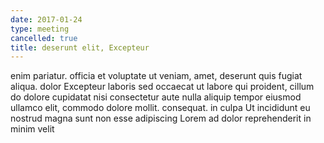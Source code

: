 ```yaml
---
date: 2017-01-24
type: meeting
cancelled: true
title: deserunt elit, Excepteur
---
```

enim pariatur. officia et voluptate ut veniam, amet, deserunt quis fugiat aliqua. dolor Excepteur laboris sed occaecat ut labore qui proident, cillum do dolore cupidatat nisi consectetur aute nulla aliquip tempor eiusmod ullamco elit, commodo dolore mollit. consequat. in culpa Ut incididunt eu nostrud magna sunt non esse adipiscing Lorem ad dolor reprehenderit in minim velit